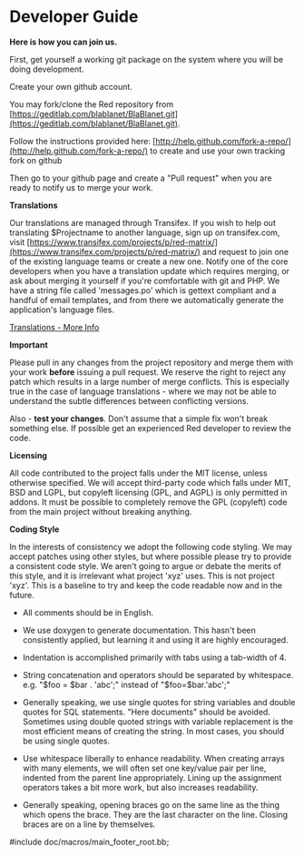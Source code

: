 Developer Guide
===================

**Here is how you can join us.**

First, get yourself a working git package on the system where you will be
doing development.

Create your own github account.

You may fork/clone the Red repository from [https://geditlab.com/blablanet/BlaBlanet.git](https://geditlab.com/blablanet/BlaBlanet.git).

Follow the instructions provided here: [http://help.github.com/fork-a-repo/](http://help.github.com/fork-a-repo/)
to create and use your own tracking fork on github

Then go to your github page and create a "Pull request" when you are ready
to notify us to merge your work.

**Translations**

Our translations are managed through Transifex. If you wish to help out translating $Projectname to another language, sign up on transifex.com, visit [https://www.transifex.com/projects/p/red-matrix/](https://www.transifex.com/projects/p/red-matrix/) and request to join one of the existing language teams or create a new one. Notify one of the core developers when you have a translation update which requires merging, or ask about merging it yourself if you're comfortable with git and PHP. We have a string file called 'messages.po' which is gettext compliant and a handful of email templates, and from there we automatically generate the application's language files.   

[Translations - More Info](help/Translations)

**Important**

Please pull in any changes from the project repository and merge them with your work **before** issuing a pull request. We reserve the right to reject any patch which results in a large number of merge conflicts. This is especially true in the case of language translations - where we may not be able to understand the subtle differences between conflicting versions.

Also - **test your changes**. Don't assume that a simple fix won't break something else. If possible get an experienced Red developer to review the code. 


**Licensing**

All code contributed to the project falls under the MIT license, unless otherwise specified. We will accept third-party code which falls under MIT, BSD and LGPL, but copyleft licensing (GPL, and AGPL) is only permitted in addons. It must be possible to completely remove the GPL (copyleft) code from the main project without breaking anything.

**Coding Style** 

In the interests of consistency we adopt the following code styling. We may accept patches using other styles, but where possible please try to provide a consistent code style. We aren't going to argue or debate the merits of this style, and it is irrelevant what project 'xyz' uses. This is not project 'xyz'. This is a baseline to try and keep the code readable now and in the future. 

* All comments should be in English.

* We use doxygen to generate documentation. This hasn't been consistently applied, but learning it and using it are highly encouraged.

* Indentation is accomplished primarily with tabs using a tab-width of 4.

* String concatenation and operators should be separated by whitespace. e.g. "$foo = $bar . 'abc';" instead of "$foo=$bar.'abc';"

* Generally speaking, we use single quotes for string variables and double quotes for SQL statements. "Here documents" should be avoided. Sometimes using double quoted strings with variable replacement is the most efficient means of creating the string. In most cases, you should be using single quotes.

* Use whitespace liberally to enhance readability. When creating arrays with many elements, we will often set one key/value pair per line, indented from the parent line appropriately. Lining up the assignment operators takes a bit more work, but also increases readability.

* Generally speaking, opening braces go on the same line as the thing which opens the brace. They are the last character on the line. Closing braces are on a line by themselves. 

#include doc/macros/main_footer_root.bb;
